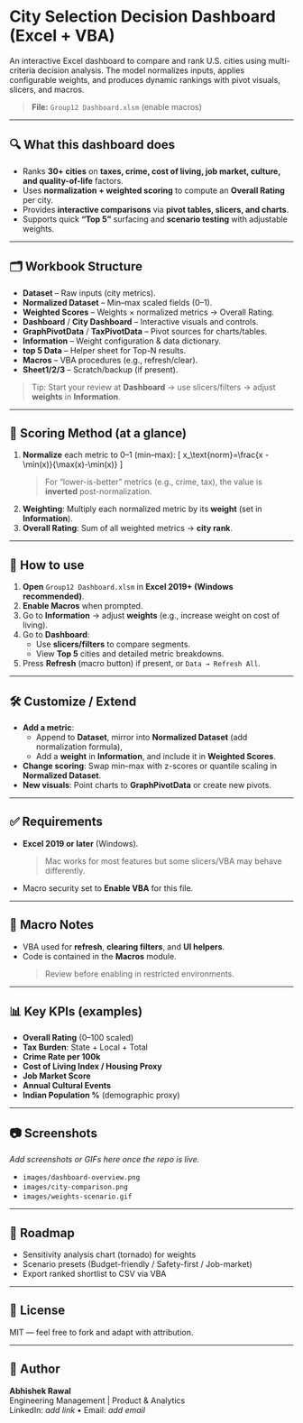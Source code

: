 # City Selection Decision Dashboard (Excel + VBA)

An interactive Excel dashboard to compare and rank U.S. cities using multi-criteria decision analysis. The model normalizes inputs, applies configurable weights, and produces dynamic rankings with pivot visuals, slicers, and macros.

> **File:** `Group12 Dashboard.xlsm` (enable macros)

---

## 🔍 What this dashboard does
- Ranks **30+ cities** on **taxes, crime, cost of living, job market, culture, and quality-of-life** factors.
- Uses **normalization + weighted scoring** to compute an **Overall Rating** per city.
- Provides **interactive comparisons** via **pivot tables, slicers, and charts**.
- Supports quick **“Top 5”** surfacing and **scenario testing** with adjustable weights.

---

## 🗂️ Workbook Structure
- **Dataset** – Raw inputs (city metrics).
- **Normalized Dataset** – Min–max scaled fields (0–1).
- **Weighted Scores** – Weights × normalized metrics → Overall Rating.
- **Dashboard** / **City Dashboard** – Interactive visuals and controls.
- **GraphPivotData** / **TaxPivotData** – Pivot sources for charts/tables.
- **Information** – Weight configuration & data dictionary.
- **top 5 Data** – Helper sheet for Top-N results.
- **Macros** – VBA procedures (e.g., refresh/clear).
- **Sheet1/2/3** – Scratch/backup (if present).

> Tip: Start your review at **Dashboard** → use slicers/filters → adjust **weights** in **Information**.

---

## 🧮 Scoring Method (at a glance)
1. **Normalize** each metric to 0–1 (min–max):
   \[
   x_\text{norm}=\frac{x - \min(x)}{\max(x)-\min(x)}
   \]
   > For “lower-is-better” metrics (e.g., crime, tax), the value is **inverted** post-normalization.
2. **Weighting**: Multiply each normalized metric by its **weight** (set in **Information**).
3. **Overall Rating**: Sum of all weighted metrics → **city rank**.

---

## 🧪 How to use
1. **Open** `Group12 Dashboard.xlsm` in **Excel 2019+ (Windows recommended)**.
2. **Enable Macros** when prompted.
3. Go to **Information** → adjust **weights** (e.g., increase weight on cost of living).
4. Go to **Dashboard**:
   - Use **slicers/filters** to compare segments.
   - View **Top 5** cities and detailed metric breakdowns.
5. Press **Refresh** (macro button) if present, or `Data → Refresh All`.

---

## 🛠️ Customize / Extend
- **Add a metric**:  
  - Append to **Dataset**, mirror into **Normalized Dataset** (add normalization formula),
  - Add a **weight** in **Information**, and include it in **Weighted Scores**.
- **Change scoring**: Swap min–max with z-scores or quantile scaling in **Normalized Dataset**.
- **New visuals**: Point charts to **GraphPivotData** or create new pivots.

---

## ✅ Requirements
- **Excel 2019 or later** (Windows).  
  > Mac works for most features but some slicers/VBA may behave differently.
- Macro security set to **Enable VBA** for this file.

---

## 🔐 Macro Notes
- VBA used for **refresh**, **clearing filters**, and **UI helpers**.
- Code is contained in the **Macros** module.  
  > Review before enabling in restricted environments.

---

## 📊 Key KPIs (examples)
- **Overall Rating** (0–100 scaled)
- **Tax Burden**: State + Local + Total
- **Crime Rate per 100k**
- **Cost of Living Index / Housing Proxy**
- **Job Market Score**
- **Annual Cultural Events**
- **Indian Population %** (demographic proxy)

---

## 📷 Screenshots
_Add screenshots or GIFs here once the repo is live._
- `images/dashboard-overview.png`
- `images/city-comparison.png`
- `images/weights-scenario.gif`

---

## 🧭 Roadmap
- Sensitivity analysis chart (tornado) for weights
- Scenario presets (Budget-friendly / Safety-first / Job-market)
- Export ranked shortlist to CSV via VBA

---

## 📄 License
MIT — feel free to fork and adapt with attribution.

---

## 👤 Author
**Abhishek Rawal**  
Engineering Management | Product & Analytics  
LinkedIn: _add link_ • Email: _add email_

